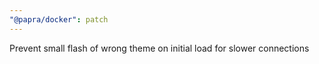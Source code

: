 ```yaml
---
"@papra/docker": patch
---
```


Prevent small flash of wrong theme on initial load for slower connections
